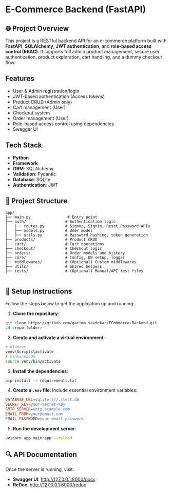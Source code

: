 # E-Commerce Backend (FastAPI)

## 🌐 Project Overview

This project is a RESTful backend API for an e-commerce platform built with **FastAPI**,  **SQLAlchemy**, **JWT authentication**, and **role-based access control (RBAC)**. 
It supports full admin product management, secure user authentication, product exploration, cart handling, and a dummy checkout flow.



## Features

- User & Admin registration/login
- JWT-based authentication (Access tokens)
- Product CRUD (Admin only)
- Cart management (User)
- Checkout system
- Order management (User)
- Role-based access control using dependencies
- Swagger UI 


## Tech Stack

- **Python**
- **Framework**
- **ORM**: SQLAlchemy
- **Validation**: Pydantic
- **Database**: SQLite
- **Authentication**: JWT


## 📂 Project Structure

```
app/
├── main.py                # Entry point
├── auth/                 # Authentication logic
│   ├── routes.py         # Signup, Signin, Reset Password APIs
│   ├── models.py         # User model
│   ├── utils.py          # Password hashing, token generation
├── products/             # Product CRUD
├── cart/                 # Cart operations
├── checkout/             # Checkout logic
├── orders/               # Order models and history
├── core/                 # Config, DB setup, logger
├── middlewares/          # (Optional) Custom middlewares
├── utils/                # Shared helpers
├── tests/                # (Optional) Manual/API test files


```


## 🚀 Setup Instructions

Follow the steps below to get the application up and running:

1. **Clone the repository**:

```bash
git clone https://github.com/garima-savdekar/ECommerce-Backend.git
cd <repo-folder>
```

2. **Create and activate a virtual environment**:

```bash
# Windows
venv\Scripts\activate
# Linux/macOS
source venv/bin/activate
```

3. **Install the dependencies**:

```bash
pip install -r requirements.txt
```

4. **Create a `.env` file**:
   Include essential environment variables:

```ini
DATABASE_URL=sqlite:///./test.db
SECRET_KEY=your-secret-key
SMTP_SERVER=smtp.example.com
EMAIL_FROM=your@email.com
EMAIL_PASSWORD=your-email-password
```

5. **Run the development server**:

```bash
uvicorn app.main:app --reload
```

## 🔍 API Documentation

Once the server is running, visit:

* **Swagger UI**: http://127.0.0.1:8000/docs
* **ReDoc**: http://127.0.0.1:8000/redoc

